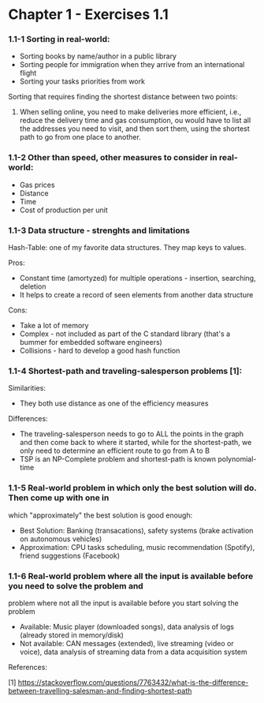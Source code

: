 # Chapter 1 - Exercises 1.1

### 1.1-1 Sorting in real-world: 

* Sorting books by name/author in a public library
* Sorting people for immigration when they arrive from an international flight
* Sorting your tasks priorities from work

Sorting that requires finding the shortest distance between two points:

1) When selling online, you need to make deliveries more efficient, i.e.,
reduce the delivery time and gas consumption, ou would have to
list all the addresses you need to visit, and then sort them, using the shortest
path to go from one place to another.

### 1.1-2 Other than speed, other measures to consider in real-world:

* Gas prices
* Distance
* Time
* Cost of production per unit

### 1.1-3 Data structure - strenghts and limitations

Hash-Table: one of my favorite data structures. They map keys to values.

Pros:

* Constant time (amortyzed) for multiple operations - insertion, searching, deletion
* It helps to create a record of seen elements from another data structure

Cons:

* Take a lot of memory
* Complex - not included as part of the C standard library (that's a bummer for embedded software
engineers)
* Collisions - hard to develop a good hash function

### 1.1-4 Shortest-path and traveling-salesperson problems [1]:

Similarities:

* They both use distance as one of the efficiency measures

Differences:

* The traveling-salesperson needs to go to ALL the points in the graph and then
come back to where it started, while for the shortest-path, we only need to determine
an efficient route to go from A to B
* TSP is an NP-Complete problem and shortest-path is known polynomial-time

### 1.1-5 Real-world problem in which only the best solution will do. Then come up with one in
which "approximately" the best solution is good enough:

* Best Solution: Banking (transacations), safety systems (brake activation on autonomous vehicles) 
* Approximation: CPU tasks scheduling, music recommendation (Spotify), friend suggestions (Facebook)

### 1.1-6 Real-world problem where all the input is available before you need to solve the problem and
problem where not all the input is available before you start solving the problem

* Available: Music player (downloaded songs), data analysis of logs (already stored in memory/disk)
* Not available: CAN messages (extended), live streaming (video or voice), data analysis of streaming data
from a data acquisition system

References:

[1] https://stackoverflow.com/questions/7763432/what-is-the-difference-between-travelling-salesman-and-finding-shortest-path
